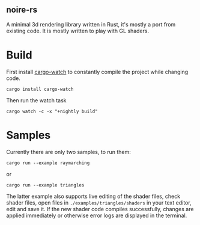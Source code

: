 noire-rs
--------

A minimal 3d rendering library written in Rust, it's mostly a port from existing code. It is mostly written to play with GL shaders.

# Build

First install [cargo-watch](https://github.com/passcod/cargo-watch) to constantly compile the project while changing code.

```shell
cargo install cargo-watch
```

Then run the watch task

```shell
cargo watch -c -x "+nightly build"
```

# Samples

Currently there are only two samples, to run them:

```shell
cargo run --example raymarching
```

or

```shell
cargo run --example triangles
```

The latter example also supports live editing of the shader files, check shader files, open files in `./examples/triangles/shaders` in your text editor, edit and save it. If the new shader code compiles successfully, changes are applied immediately or otherwise error logs are displayed in the terminal.
